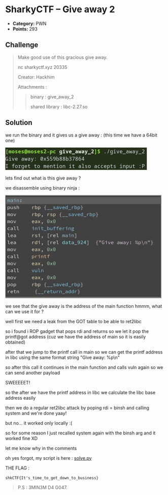# SharkyCTF – Give away 2

* **Category:** PWN
* **Points:** 293

## Challenge

> Make good use of this gracious give away.
> 
> nc sharkyctf.xyz 20335
> 
> Creator: Hackhim
> 
> Attachments :
> > binary : give_away_2
> >
> > shared library : libc-2.27.so

## Solution

we run the binary and it gives us a give away :
(this time we have a 64bit one)

![screenshot1](https://github.com/0d12245589/CTF-writeups/raw/master/2020/SharkyCTF/PWN/Give_away_2/images/screenshot1.png)

lets find out what is this give away ?

we disassemble using binary ninja :

![screenshot2](https://github.com/0d12245589/CTF-writeups/raw/master/2020/SharkyCTF/PWN/Give_away_2/images/screenshot2.png)

we see that the give away is the address of the main function hmmm, what can we use it for ?

well first we need a leak from the GOT table to be able to ret2libc

so i found i ROP gadget that pops rdi and returns so we let it pop the printf@got address (cuz we have the address of main so it is easily obtained)

after that we jump to the printf call in main so we can get the printf address in libc using the same format string "Give away: %p\n"

so after this call it continues in the main function and calls vuln again so we can send another payload

SWEEEEET! 

so the after we have the printf address in libc we calculate the libc base address easily

then we do a regular ret2libc attack by poping rdi = binsh and calling system and we're done yaay!

but no... it worked only locally :(

so for some reason I just recalled system again with the binsh arg and it worked fine XD

let me know why in the comments

oh yes forgot, my script is here : [solve.py](https://github.com/0d12245589/CTF-writeups/tree/master/2020/SharkyCTF/PWN/Give_away_2/solve.py)

THE FLAG : 
```
shkCTF{It's_time_to_get_down_to_business}
```

> P.S : 3MIN3M D4 G047.
